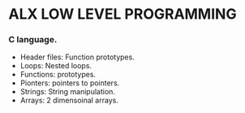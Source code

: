 # ALX LOW LEVEL PROGRAMMING
### C language.
* Header files: Function prototypes.
* Loops: Nested loops.
* Functions: prototypes.
* Pionters: pointers to pointers.
* Strings: String manipulation.
* Arrays: 2 dimensoinal arrays.
